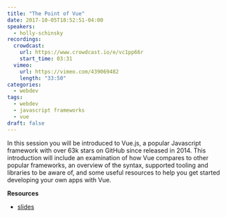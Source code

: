 ```yaml
---
title: "The Point of Vue"
date: 2017-10-05T18:52:51-04:00
speakers:
  - holly-schinsky
recordings:
  crowdcast:
    url: https://www.crowdcast.io/e/vc1pp66r
    start_time: 03:31
  vimeo:
    url: https://vimeo.com/439069482
    length: "33:50"
categories:
  - webdev
tags:
  - webdev
  - javascript frameworks
  - vue
draft: false
---
```


In this session you will be introduced to Vue.js, a popular Javascript framework with over 63k stars on GitHub since released in 2014. This introduction will include an examination of how Vue compares to other popular frameworks, an overview of the syntax, supported tooling and libraries to be aware of, and some useful resources to help you get started developing your own apps with Vue.

**Resources**

* [slides](/slides/vue.pdf)
